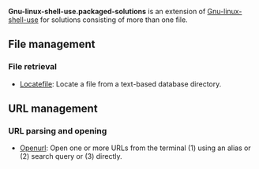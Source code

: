 
**Gnu-linux-shell-use.packaged-solutions** is an extension of [Gnu-linux-shell-use](https://github.com/computingfoundation/gnu-linux-shell-use) for solutions consisting of more than one file.

## File management

### File retrieval

* [Locatefile](https://github.com/computingfoundation/gnu-linux-shell-use.packaged-solutions/tree/master/file_management/file_retrieval/locatefile#locatefile): Locate a file from a text-based database directory.

## URL management

### URL parsing and opening

* [Openurl](https://github.com/computingfoundation/gnu-linux-shell-use.packaged-solutions/tree/master/url_management/url_parsing_and_opening//openurl#openurl): Open one or more URLs from the terminal (1) using an alias or (2) search query or (3) directly.

